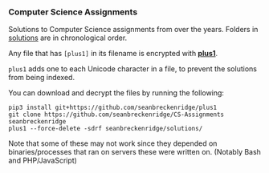 ### Computer Science Assignments

Solutions to Computer Science assignments from over the years. Folders in [solutions](solutions/) are in chronological order.

Any file that has `[plus1]` in its filename is encrypted with [**plus1**](https://github.com/seanbreckenridge/plus1).

`plus1` adds one to each Unicode character in a file, to prevent the solutions from being indexed.

You can download and decrypt the files by running the following:

```
pip3 install git+https://github.com/seanbreckenridge/plus1
git clone https://github.com/seanbreckenridge/CS-Assignments seanbreckenridge
plus1 --force-delete -sdrf seanbreckenridge/solutions/
```

Note that some of these may not work since they depended on binaries/processes that ran on servers these were written on. (Notably Bash and PHP/JavaScript)
